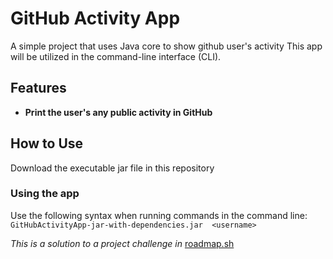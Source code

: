 # GitHub Activity App

A simple project that uses Java core to show github user's activity
This app will be utilized in the command-line interface (CLI).

## Features

* **Print the user's any public activity in GitHub** 


## How to Use

Download the executable jar file in this repository

### Using the app

Use the following syntax when running commands in the command line: 
`GitHubActivityApp-jar-with-dependencies.jar  <username>`

_This is a solution to a project challenge in_ [roadmap.sh]([https://roadmap.sh/projects/task-tracker](https://roadmap.sh/projects/github-user-activity))
